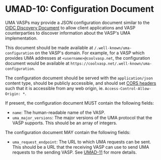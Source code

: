 # UMAD-10: Configuration Document

UMA VASPs may provide a JSON configuration document similar to the
[OIDC Discovery Document](https://openid.net/specs/openid-connect-discovery-1_0.html) to allow client applications and
VASP counterparties to discover information about the VASP's UMA implementation.

This document should be made available
at `/.well-known/uma-configuration` on the VASP's domain. For example, for a VASP which provides UMA addresses at
`<username>@coolvasp.net`, the configuration document would be available at
`https://coolvasp.net/.well-known/uma-configuration`.

The configuration document should be served with the `application/json` content type, should be publicly accessible, and
should set [CORS headers](https://developer.mozilla.org/en-US/docs/Web/HTTP/CORS) such that it is accessible from any
web origin, ie. `Access-Control-Allow-Origin: *`.

If present, the configuration document MUST contain the following fields:

- `name`: The human-readable name of the VASP.
- `uma_major_versions`: The major versions of the UMA protocol that the VASP supports. This should be an array of integers.

The configuration document MAY contain the following fields:

- `uma_request_endpoint`: The URL to which UMA requests can be sent. This should be a URL that the receiving VASP can use
  to send UMA requests to the sending VASP. See [UMAD-11](/umad-11-request.md) for more details.
